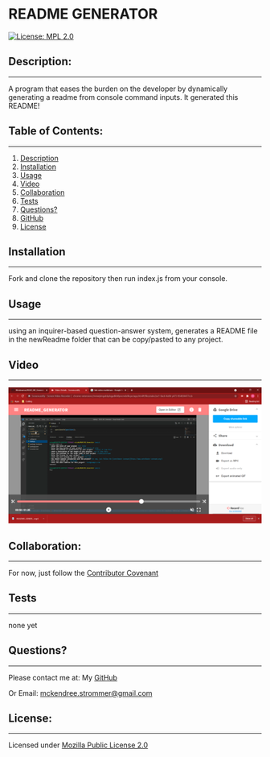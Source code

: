# README GENERATOR
  [![License: MPL 2.0](https://img.shields.io/badge/License-MPL%202.0-brightgreen.svg)](https://opensource.org/licenses/MPL-2.0)

  ## Description:
  ___
  A program that eases the burden on the developer by dynamically generating a readme from console command inputs. It generated this README!

  ## Table of Contents:
  ___
  1) [Description](#description)
  2) [Installation](#installation)
  3) [Usage](#usage)
  4) [Video](#video)
  5) [Collaboration](#collaboration)
  6) [Tests](#tests)
  7) [Questions?](#questions?)
  8) [GitHub](#gitHub)
  9) [License](#license)

  ## Installation
  ___
  Fork and clone the repository then run index.js from your console.

  ## Usage
  ___
  using an inquirer-based question-answer system, generates a README file in the newReadme folder that can be copy/pasted to any project.

  ## Video
  ___
  [![Demo Video](./assets/images/README-generator.png)](https://drive.google.com/file/d/1SnXxJnOyxVQ5W_Ib4fsoqckGbNXEkZYq/view "Demo Video")

  ## Collaboration:
  ___
  For now, just follow the [Contributor Covenant](https://www.contributor-covenant.org/)

  ## Tests
  ___
  none yet

  ## Questions?
  ___
  Please contact me at:
  My [GitHub](https://github.com/Windowmac)
  
  Or Email:
  <mckendree.strommer@gmail.com>

  
  ## License: 
  ___
  Licensed under [Mozilla Public License 2.0](https://opensource.org/licenses/MPL-2.0)